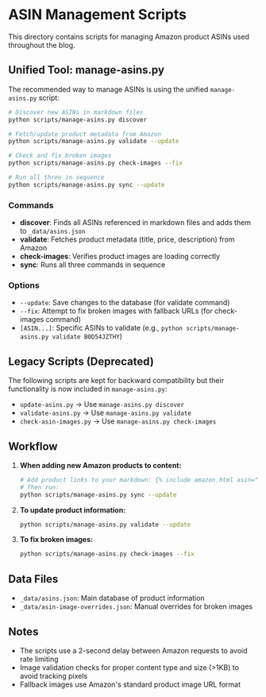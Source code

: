 # ASIN Management Scripts

This directory contains scripts for managing Amazon product ASINs used throughout the blog.

## Unified Tool: manage-asins.py

The recommended way to manage ASINs is using the unified `manage-asins.py` script:

```bash
# Discover new ASINs in markdown files
python scripts/manage-asins.py discover

# Fetch/update product metadata from Amazon
python scripts/manage-asins.py validate --update

# Check and fix broken images
python scripts/manage-asins.py check-images --fix

# Run all three in sequence
python scripts/manage-asins.py sync --update
```

### Commands

- **discover**: Finds all ASINs referenced in markdown files and adds them to `_data/asins.json`
- **validate**: Fetches product metadata (title, price, description) from Amazon
- **check-images**: Verifies product images are loading correctly
- **sync**: Runs all three commands in sequence

### Options

- `--update`: Save changes to the database (for validate command)
- `--fix`: Attempt to fix broken images with fallback URLs (for check-images command)
- `[ASIN...]`: Specific ASINs to validate (e.g., `python scripts/manage-asins.py validate B0D54JZTHY`)

## Legacy Scripts (Deprecated)

The following scripts are kept for backward compatibility but their functionality is now included in `manage-asins.py`:

- `update-asins.py` → Use `manage-asins.py discover`
- `validate-asins.py` → Use `manage-asins.py validate`
- `check-asin-images.py` → Use `manage-asins.py check-images`

## Workflow

1. **When adding new Amazon products to content:**

   ```bash
   # Add product links to your markdown: {% include amazon.html asin="B0D54JZTHY" %}
   # Then run:
   python scripts/manage-asins.py sync --update
   ```

2. **To update product information:**

   ```bash
   python scripts/manage-asins.py validate --update
   ```

3. **To fix broken images:**
   ```bash
   python scripts/manage-asins.py check-images --fix
   ```

## Data Files

- `_data/asins.json`: Main database of product information
- `_data/asin-image-overrides.json`: Manual overrides for broken images

## Notes

- The scripts use a 2-second delay between Amazon requests to avoid rate limiting
- Image validation checks for proper content type and size (>1KB) to avoid tracking pixels
- Fallback images use Amazon's standard product image URL format
